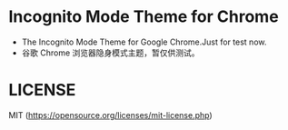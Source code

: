 # Incognito Mode Theme for Chrome
- The Incognito Mode Theme for Google Chrome.Just for test now.
- 谷歌 Chrome 浏览器隐身模式主题，暂仅供测试。

# LICENSE
MIT (https://opensource.org/licenses/mit-license.php)
